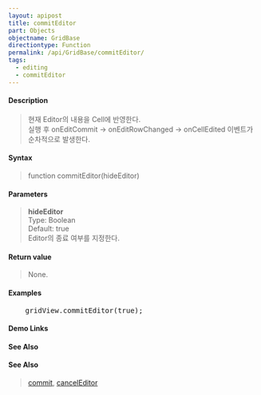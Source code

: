 ```yaml
---
layout: apipost
title: commitEditor
part: Objects
objectname: GridBase
directiontype: Function
permalink: /api/GridBase/commitEditor/
tags:
  - editing
  - commitEditor
---
```



#### Description

> 현재 Editor의 내용을 Cell에 반영한다.  
> 실행 후 onEditCommit -> onEditRowChanged -> onCellEdited 이벤트가 순차적으로 발생한다.

#### Syntax

> function commitEditor(hideEditor)  

#### Parameters

> **hideEditor**  
> Type: Boolean  
> Default: true  
> Editor의 종료 여부를 지정한다.

#### Return value

> None.

#### Examples 

<pre class="prettyprint">
    gridView.commitEditor(true);
</pre>

#### Demo Links
#### See Also

#### See Also
> [commit](/api/GridBase/commit), [cancelEditor](/api/GridBase/cancelEditor)  
